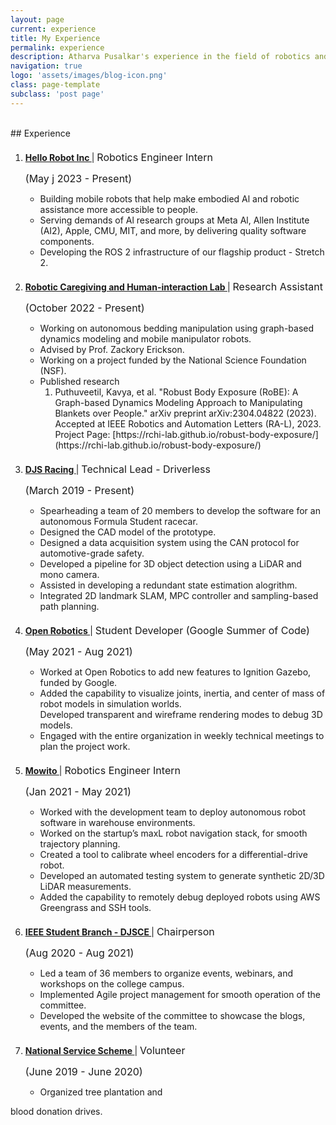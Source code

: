 ```yaml
---
layout: page
current: experience
title: My Experience
permalink: experience
description: Atharva Pusalkar's experience in the field of robotics and software development.
navigation: true
logo: 'assets/images/blog-icon.png'
class: page-template
subclass: 'post page'
---
```

<br/>
## Experience

1. <p style="margin-top: 20px">
    <a href="https://hello-robot.com" target="_blank">
        <strong>
            Hello Robot Inc
        </strong>
    </a>
         | 
        <font size="3">
            Robotics Engineer Intern
        </font>
    </p>
    <p>
        <font size="3">
            (May j 2023 - Present)
        </font>
    </p>
    <p>
            <ul>
                <li>
                Building mobile robots that help make embodied Al and robotic assistance more accessible to people.
                </li>
                <li>
                Serving demands of Al research groups at Meta Al, Allen Institute (AI2), Apple, CMU, MIT, and more, by delivering quality software components.
                </li>
                <li>
                Developing the ROS 2 infrastructure of our flagship product - Stretch 2.
                </li>
            </ul>
    </p>
2. <p style="margin-top: 20px">
    <a href="https://rchi-lab.github.io" target="_blank">
        <strong>
            Robotic Caregiving and Human-interaction Lab
        </strong>
    </a>
         | 
        <font size="3">
            Research Assistant
        </font>
    </p>
    <p>
        <font size="3">
            (October 2022 - Present)
        </font>
    </p>
    <p>
            <ul>
                <li>
                Working on autonomous bedding manipulation using graph-based dynamics modeling and mobile manipulator robots.
                </li>
                <li>
                Advised by Prof. Zackory Erickson.
                </li>
                <li>
                Working on a project funded by the National Science Foundation (NSF).
                </li>
                <li>
                Published research
                    <ol>
                        <li>
                        Puthuveetil, Kavya, et al. "Robust Body Exposure (RoBE): A Graph-based Dynamics Modeling Approach to Manipulating Blankets over People." arXiv preprint arXiv:2304.04822 (2023). Accepted at IEEE Robotics and Automation Letters (RA-L), 2023. Project Page: [https://rchi-lab.github.io/robust-body-exposure/](https://rchi-lab.github.io/robust-body-exposure/)
                        </li>
                    </ol>
                </li>
            </ul>
    </p>

3. <p style="margin-top: 20px">
    <a href="https://djs-racing.com/" target="_blank">
        <strong>
            DJS Racing
        </strong>
    </a>
         | 
        <font size="3">
            Technical Lead - Driverless
        </font>
    </p>
    <p>
        <font size="3">
            (March 2019 - Present)
        </font>
    </p>
    <p>
            <ul>
                <li>
                Spearheading a team of 20 members to develop the software for an autonomous Formula Student racecar.
                </li>
                <li>
                Designed the CAD model of the prototype.
                </li>
                <li>
                Designed a data acquisition system using the CAN protocol for automotive-grade safety.
                </li>
                <li>
                Developed a pipeline for 3D object detection using a LiDAR and mono camera.
                </li>
                <li>
                Assisted in developing a redundant state estimation alogrithm.
                </li>
                <li>
                Integrated 2D landmark SLAM, MPC controller and sampling-based path planning.
                </li>
            </ul>
    </p>

4. <p style="margin-top: 20px">
    <a href="https://openrobotics.org/" target="_blank">
        <strong>
            Open Robotics
        </strong>
    </a>
         | 
        <font size="3">
            Student Developer (Google Summer of Code)
        </font>
    </p>
    <p>
        <font size="3">
            (May 2021 - Aug 2021)
        </font>
    </p>
    <p>
            <ul>
                <li>
                Worked at Open Robotics to add new features to Ignition Gazebo, funded by Google.
                </li>
                <li>
                Added the capability to visualize joints, inertia, and center of mass of robot models in simulation worlds.
                </li>
                Developed transparent and wireframe rendering modes to debug 3D models.
                <li>
                Engaged with the entire organization in weekly technical meetings to plan the project work.
                </li>
            </ul>
    </p>

5. <p style="margin-top: 20px">
    <a href="https://mowito.in/" target="_blank">
        <strong>
        Mowito
        </strong>
    </a>
         | 
        <font size="3">
            Robotics Engineer Intern
        </font>
    </p>
    <p>
        <font size="3">
            (Jan 2021 - May 2021)
        </font>
    </p>
    <p>
            <ul>
                <li>
                Worked with the development team to deploy autonomous robot software in warehouse environments.
                </li>
                <li>
                Worked on the startup’s maxL robot navigation stack, for smooth trajectory planning.
                </li>
                <li>
                Created a tool to calibrate wheel encoders for a differential-drive robot.
                </li>
                <li>
                Developed an automated testing system to generate synthetic 2D/3D LiDAR measurements.
                </li>
                <li>
                Added the capability to remotely debug deployed robots using AWS Greengrass and SSH tools.
                </li>
            </ul>
    </p>

6. <p style="margin-top: 20px">
    <a href="https://ieeedjsce.com/" target="_blank">
        <strong>
            IEEE Student Branch - DJSCE
        </strong>
    </a>
         | 
        <font size="3">
            Chairperson
        </font>
    </p>
    <p>
        <font size="3">
            (Aug 2020 - Aug 2021)
        </font>
    </p>
    <p>
            <ul>
                <li>
                Led a team of 36 members to organize events, webinars, and workshops on the college campus.
                </li>
                <li>
                Implemented Agile project management for smooth operation of the committee.
                </li>
                <li>
                Developed the website of the committee to showcase the blogs, events, and the members of the team.
                </li>
            </ul>
    </p>

7. <p style="margin-top: 20px">
    <a href="https://djsce.ac.in/nss/" target="_blank">
        <strong>
            National Service Scheme
        </strong>
    </a>
         | 
        <font size="3">
            Volunteer
        </font>
    </p>
    <p>
        <font size="3">
            (June 2019 - June 2020)
        </font>
    </p>
    <p>
            <ul>
                <li>
                Organized tree plantation and
blood donation drives.                
                </li>
            </ul>
    </p>
